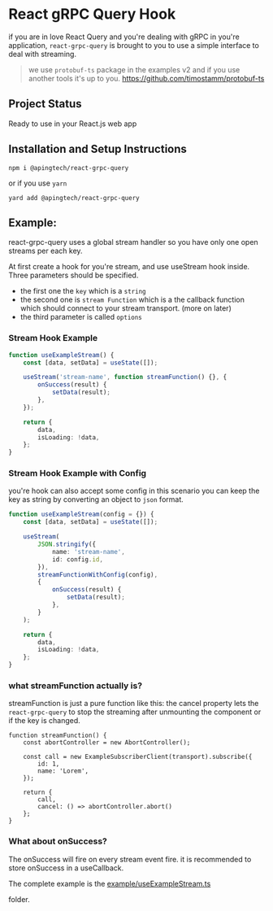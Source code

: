 # React gRPC Query Hook

if you are in love React Query and you're dealing with gRPC in you're application, `react-grpc-query` is brought to you to use a simple interface to deal with streaming.

> we use `protobuf-ts` package in the examples v2 and if you use another tools it's up to you.
> https://github.com/timostamm/protobuf-ts

## Project Status

Ready to use in your React.js web app

## Installation and Setup Instructions

`npm i @apingtech/react-grpc-query`

or if you use `yarn`

`yard add @apingtech/react-grpc-query`

## Example:

react-grpc-query uses a global stream handler so you have only one open streams per each key.

At first create a hook for you're stream, and use useStream hook inside.
Three parameters should be specified.

-   the first one the `key` which is a `string`
-   the second one is `stream Function` which is a the callback function which should connect to your stream transport. (more on later)
-   the third parameter is called `options`

### Stream Hook Example

```ts
function useExampleStream() {
    const [data, setData] = useState([]);

    useStream('stream-name', function streamFunction() {}, {
        onSuccess(result) {
            setData(result);
        },
    });

    return {
        data,
        isLoading: !data,
    };
}
```

### Stream Hook Example with Config

you're hook can also accept some config in this scenario you can keep the key as string by converting an object to `json` format.

```ts
function useExampleStream(config = {}) {
    const [data, setData] = useState([]);

    useStream(
        JSON.stringify({
            name: 'stream-name',
            id: config.id,
        }),
        streamFunctionWithConfig(config),
        {
            onSuccess(result) {
                setData(result);
            },
        }
    );

    return {
        data,
        isLoading: !data,
    };
}
```

### what streamFunction actually is?

streamFunction is just a pure function like this:
the cancel property lets the `react-grpc-query` to stop the streaming after unmounting the component or if the key is changed.

```tsx
function streamFunction() {
    const abortController = new AbortController();

    const call = new ExampleSubscriberClient(transport).subscribe({
        id: 1,
        name: 'Lorem',
    });

    return {
        call,
        cancel: () => abortController.abort()
    };
}
```

### What about onSuccess?

The onSuccess will fire on every stream event fire.
it is recommended to store onSuccess in a useCallback.

The complete example is the [example/useExampleStream.ts](example/useExampleStream.ts)

 folder.

